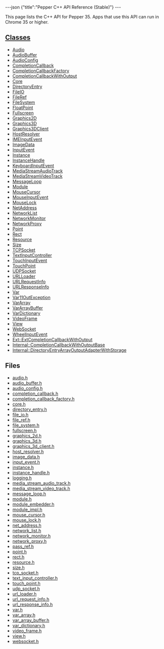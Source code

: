 ---json {"title":"Pepper C++ API Reference (Stable)"} ---

<span id="pepper-stable-cpp-index" class="target"><span id="cpp-api"></span></span>

This page lists the C++ API for Pepper 35. Apps that use this API can run in Chrome 35 or higher.

<a href="/docs/native-client/pepper_stable/inherits/" class="reference external">Classes</a>
--------------------------------------------------------------------------------------------

-   <a href="/docs/native-client/pepper_stable/classpp_1_1_audio/" class="reference external">Audio</a>
-   <a href="/docs/native-client/pepper_stable/classpp_1_1_audio_buffer/" class="reference external">AudioBuffer</a>
-   <a href="/docs/native-client/pepper_stable/classpp_1_1_audio_config/" class="reference external">AudioConfig</a>
-   <a href="/docs/native-client/pepper_stable/classpp_1_1_completion_callback/" class="reference external">CompletionCallback</a>
-   <a href="/docs/native-client/pepper_stable/classpp_1_1_completion_callback_factory/" class="reference external">CompletionCallbackFactory</a>
-   <a href="/docs/native-client/pepper_stable/classpp_1_1_completion_callback_with_output/" class="reference external">CompletionCallbackWithOutput</a>
-   <a href="/docs/native-client/pepper_stable/classpp_1_1_core/" class="reference external">Core</a>
-   <a href="/docs/native-client/pepper_stable/classpp_1_1_directory_entry/" class="reference external">DirectoryEntry</a>
-   <a href="/docs/native-client/pepper_stable/classpp_1_1_file_i_o/" class="reference external">FileIO</a>
-   <a href="/docs/native-client/pepper_stable/classpp_1_1_file_ref/" class="reference external">FileRef</a>
-   <a href="/docs/native-client/pepper_stable/classpp_1_1_file_system/" class="reference external">FileSystem</a>
-   <a href="/docs/native-client/pepper_stable/classpp_1_1_float_point/" class="reference external">FloatPoint</a>
-   <a href="/docs/native-client/pepper_stable/classpp_1_1_fullscreen/" class="reference external">Fullscreen</a>
-   <a href="/docs/native-client/pepper_stable/classpp_1_1_graphics2_d/" class="reference external">Graphics2D</a>
-   <a href="/docs/native-client/pepper_stable/classpp_1_1_graphics3_d/" class="reference external">Graphics3D</a>
-   <a href="/docs/native-client/pepper_stable/classpp_1_1_graphics3_d_client/" class="reference external">Graphics3DClient</a>
-   <a href="/docs/native-client/pepper_stable/classpp_1_1_host_resolver/" class="reference external">HostResolver</a>
-   <a href="/docs/native-client/pepper_stable/classpp_1_1_i_m_e_input_event/" class="reference external">IMEInputEvent</a>
-   <a href="/docs/native-client/pepper_stable/classpp_1_1_image_data/" class="reference external">ImageData</a>
-   <a href="/docs/native-client/pepper_stable/classpp_1_1_input_event/" class="reference external">InputEvent</a>
-   <a href="/docs/native-client/pepper_stable/classpp_1_1_instance/" class="reference external">Instance</a>
-   <a href="/docs/native-client/pepper_stable/classpp_1_1_instance_handle/" class="reference external">InstanceHandle</a>
-   <a href="/docs/native-client/pepper_stable/classpp_1_1_keyboard_input_event/" class="reference external">KeyboardInputEvent</a>
-   <a href="/docs/native-client/pepper_stable/classpp_1_1_media_stream_audio_track/" class="reference external">MediaStreamAudioTrack</a>
-   <a href="/docs/native-client/pepper_stable/classpp_1_1_media_stream_video_track/" class="reference external">MediaStreamVideoTrack</a>
-   <a href="/docs/native-client/pepper_stable/classpp_1_1_message_loop/" class="reference external">MessageLoop</a>
-   <a href="/docs/native-client/pepper_stable/classpp_1_1_module/" class="reference external">Module</a>
-   <a href="/docs/native-client/pepper_stable/classpp_1_1_mouse_cursor/" class="reference external">MouseCursor</a>
-   <a href="/docs/native-client/pepper_stable/classpp_1_1_mouse_input_event/" class="reference external">MouseInputEvent</a>
-   <a href="/docs/native-client/pepper_stable/classpp_1_1_mouse_lock/" class="reference external">MouseLock</a>
-   <a href="/docs/native-client/pepper_stable/classpp_1_1_net_address/" class="reference external">NetAddress</a>
-   <a href="/docs/native-client/pepper_stable/classpp_1_1_network_list/" class="reference external">NetworkList</a>
-   <a href="/docs/native-client/pepper_stable/classpp_1_1_network_monitor/" class="reference external">NetworkMonitor</a>
-   <a href="/docs/native-client/pepper_stable/classpp_1_1_network_proxy/" class="reference external">NetworkProxy</a>
-   <a href="/docs/native-client/pepper_stable/classpp_1_1_point/" class="reference external">Point</a>
-   <a href="/docs/native-client/pepper_stable/classpp_1_1_rect/" class="reference external">Rect</a>
-   <a href="/docs/native-client/pepper_stable/classpp_1_1_resource/" class="reference external">Resource</a>
-   <a href="/docs/native-client/pepper_stable/classpp_1_1_size/" class="reference external">Size</a>
-   <a href="/docs/native-client/pepper_stable/classpp_1_1_t_c_p_socket/" class="reference external">TCPSocket</a>
-   <a href="/docs/native-client/pepper_stable/classpp_1_1_text_input_controller/" class="reference external">TextInputController</a>
-   <a href="/docs/native-client/pepper_stable/classpp_1_1_touch_input_event/" class="reference external">TouchInputEvent</a>
-   <a href="/docs/native-client/pepper_stable/classpp_1_1_touch_point/" class="reference external">TouchPoint</a>
-   <a href="/docs/native-client/pepper_stable/classpp_1_1_u_d_p_socket/" class="reference external">UDPSocket</a>
-   <a href="/docs/native-client/pepper_stable/classpp_1_1_u_r_l_loader/" class="reference external">URLLoader</a>
-   <a href="/docs/native-client/pepper_stable/classpp_1_1_u_r_l_request_info/" class="reference external">URLRequestInfo</a>
-   <a href="/docs/native-client/pepper_stable/classpp_1_1_u_r_l_response_info/" class="reference external">URLResponseInfo</a>
-   <a href="/docs/native-client/pepper_stable/classpp_1_1_var/" class="reference external">Var</a>
-   <a href="/docs/native-client/pepper_stable/classpp_1_1_var_1_1_out_exception/" class="reference external">Var11OutException</a>
-   <a href="/docs/native-client/pepper_stable/classpp_1_1_var_array/" class="reference external">VarArray</a>
-   <a href="/docs/native-client/pepper_stable/classpp_1_1_var_array_buffer/" class="reference external">VarArrayBuffer</a>
-   <a href="/docs/native-client/pepper_stable/classpp_1_1_var_dictionary/" class="reference external">VarDictionary</a>
-   <a href="/docs/native-client/pepper_stable/classpp_1_1_video_frame/" class="reference external">VideoFrame</a>
-   <a href="/docs/native-client/pepper_stable/classpp_1_1_view/" class="reference external">View</a>
-   <a href="/docs/native-client/pepper_stable/classpp_1_1_web_socket/" class="reference external">WebSocket</a>
-   <a href="/docs/native-client/pepper_stable/classpp_1_1_wheel_input_event/" class="reference external">WheelInputEvent</a>
-   <a href="/docs/native-client/pepper_stable/classpp_1_1ext_1_1_ext_completion_callback_with_output/" class="reference external">Ext::ExtCompletionCallbackWithOutput</a>
-   <a href="/docs/native-client/pepper_stable/classpp_1_1internal_1_1_completion_callback_with_output_base/" class="reference external">Internal::CompletionCallbackWithOutputBase</a>
-   <a href="/docs/native-client/pepper_stable/classpp_1_1internal_1_1_directory_entry_array_output_adapter_with_storage/" class="reference external">Internal::DirectoryEntryArrayOutputAdapterWithStorage</a>

Files
-----

-   <a href="/docs/native-client/pepper_stable/audio_8h/" class="reference external">audio.h</a>
-   <a href="/docs/native-client/pepper_stable/audio__buffer_8h/" class="reference external">audio_buffer.h</a>
-   <a href="/docs/native-client/pepper_stable/audio__config_8h/" class="reference external">audio_config.h</a>
-   <a href="/docs/native-client/pepper_stable/completion__callback_8h/" class="reference external">completion_callback.h</a>
-   <a href="/docs/native-client/pepper_stable/completion__callback__factory_8h/" class="reference external">completion_callback_factory.h</a>
-   <a href="/docs/native-client/pepper_stable/core_8h/" class="reference external">core.h</a>
-   <a href="/docs/native-client/pepper_stable/directory__entry_8h/" class="reference external">directory_entry.h</a>
-   <a href="/docs/native-client/pepper_stable/file__io_8h/" class="reference external">file_io.h</a>
-   <a href="/docs/native-client/pepper_stable/file__ref_8h/" class="reference external">file_ref.h</a>
-   <a href="/docs/native-client/pepper_stable/file__system_8h/" class="reference external">file_system.h</a>
-   <a href="/docs/native-client/pepper_stable/fullscreen_8h/" class="reference external">fullscreen.h</a>
-   <a href="/docs/native-client/pepper_stable/graphics__2d_8h/" class="reference external">graphics_2d.h</a>
-   <a href="/docs/native-client/pepper_stable/graphics__3d_8h/" class="reference external">graphics_3d.h</a>
-   <a href="/docs/native-client/pepper_stable/graphics__3d__client_8h/" class="reference external">graphics_3d_client.h</a>
-   <a href="/docs/native-client/pepper_stable/host__resolver_8h/" class="reference external">host_resolver.h</a>
-   <a href="/docs/native-client/pepper_stable/image__data_8h/" class="reference external">image_data.h</a>
-   <a href="/docs/native-client/pepper_stable/input__event_8h/" class="reference external">input_event.h</a>
-   <a href="/docs/native-client/pepper_stable/instance_8h/" class="reference external">instance.h</a>
-   <a href="/docs/native-client/pepper_stable/instance__handle_8h/" class="reference external">instance_handle.h</a>
-   <a href="/docs/native-client/pepper_stable/logging_8h/" class="reference external">logging.h</a>
-   <a href="/docs/native-client/pepper_stable/media__stream__audio__track_8h/" class="reference external">media_stream_audio_track.h</a>
-   <a href="/docs/native-client/pepper_stable/media__stream__video__track_8h/" class="reference external">media_stream_video_track.h</a>
-   <a href="/docs/native-client/pepper_stable/message__loop_8h/" class="reference external">message_loop.h</a>
-   <a href="/docs/native-client/pepper_stable/module_8h/" class="reference external">module.h</a>
-   <a href="/docs/native-client/pepper_stable/module__embedder_8h/" class="reference external">module_embedder.h</a>
-   <a href="/docs/native-client/pepper_stable/module__impl_8h/" class="reference external">module_impl.h</a>
-   <a href="/docs/native-client/pepper_stable/mouse__cursor_8h/" class="reference external">mouse_cursor.h</a>
-   <a href="/docs/native-client/pepper_stable/mouse__lock_8h/" class="reference external">mouse_lock.h</a>
-   <a href="/docs/native-client/pepper_stable/net__address_8h/" class="reference external">net_address.h</a>
-   <a href="/docs/native-client/pepper_stable/network__list_8h/" class="reference external">network_list.h</a>
-   <a href="/docs/native-client/pepper_stable/network__monitor_8h/" class="reference external">network_monitor.h</a>
-   <a href="/docs/native-client/pepper_stable/network__proxy_8h/" class="reference external">network_proxy.h</a>
-   <a href="/docs/native-client/pepper_stable/pass__ref_8h/" class="reference external">pass_ref.h</a>
-   <a href="/docs/native-client/pepper_stable/point_8h/" class="reference external">point.h</a>
-   <a href="/docs/native-client/pepper_stable/rect_8h/" class="reference external">rect.h</a>
-   <a href="/docs/native-client/pepper_stable/resource_8h/" class="reference external">resource.h</a>
-   <a href="/docs/native-client/pepper_stable/size_8h/" class="reference external">size.h</a>
-   <a href="/docs/native-client/pepper_stable/tcp__socket_8h/" class="reference external">tcp_socket.h</a>
-   <a href="/docs/native-client/pepper_stable/text__input__controller_8h/" class="reference external">text_input_controller.h</a>
-   <a href="/docs/native-client/pepper_stable/touch__point_8h/" class="reference external">touch_point.h</a>
-   <a href="/docs/native-client/pepper_stable/udp__socket_8h/" class="reference external">udp_socket.h</a>
-   <a href="/docs/native-client/pepper_stable/url__loader_8h/" class="reference external">url_loader.h</a>
-   <a href="/docs/native-client/pepper_stable/url__request__info_8h/" class="reference external">url_request_info.h</a>
-   <a href="/docs/native-client/pepper_stable/url__response__info_8h/" class="reference external">url_response_info.h</a>
-   <a href="/docs/native-client/pepper_stable/var_8h/" class="reference external">var.h</a>
-   <a href="/docs/native-client/pepper_stable/var__array_8h/" class="reference external">var_array.h</a>
-   <a href="/docs/native-client/pepper_stable/var__array__buffer_8h/" class="reference external">var_array_buffer.h</a>
-   <a href="/docs/native-client/pepper_stable/var__dictionary_8h/" class="reference external">var_dictionary.h</a>
-   <a href="/docs/native-client/pepper_stable/video__frame_8h/" class="reference external">video_frame.h</a>
-   <a href="/docs/native-client/pepper_stable/view_8h/" class="reference external">view.h</a>
-   <a href="/docs/native-client/pepper_stable/websocket_8h/" class="reference external">websocket.h</a>
